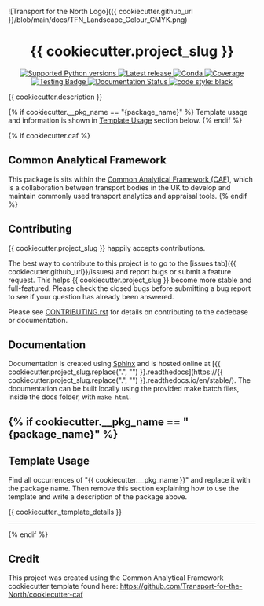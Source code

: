 ![Transport for the North Logo]({{ cookiecutter.github_url }}/blob/main/docs/TFN_Landscape_Colour_CMYK.png)

<h1 align="center">{{ cookiecutter.project_slug }}</h1>

<p align="center">
<a href="https://pypi.org/project/{{ cookiecutter.project_slug }}/">
  <img alt="Supported Python versions" src="https://img.shields.io/pypi/pyversions/{{ cookiecutter.project_slug }}.svg?style=flat-square">
</a>
<a href="https://pypi.org/project/{{ cookiecutter.project_slug }}/">
  <img alt="Latest release" src="https://img.shields.io/github/release/{{ cookiecutter.github_org }}/{{ cookiecutter.project_slug }}.svg?style=flat-square&maxAge=86400">
</a>
<a href="https://anaconda.org/conda-forge/{{ cookiecutter.project_slug }}">
  <img alt="Conda" src="https://img.shields.io/conda/v/conda-forge/{{ cookiecutter.project_slug }}?style=flat-square&logo=condaforge">
</a>
<a href="https://app.codecov.io/gh/{{ cookiecutter.github_org }}/{{ cookiecutter.project_slug }}">
  <img alt="Coverage" src="https://img.shields.io/codecov/c/github/{{ cookiecutter.github_org }}/{{ cookiecutter.project_slug }}.svg?branch=master&style=flat-square&logo=CodeCov">
</a>
<a href="{{ cookiecutter.github_url }}/actions?query=event%3Apush">
  <img alt="Testing Badge" src="https://img.shields.io/github/actions/workflow/status/{{ cookiecutter.github_org }}/{{ cookiecutter.project_slug }}/tests.yml?style=flat-square&logo=GitHub&label=Tests">
</a>
<a href='https://{{ cookiecutter.project_slug.replace(".", "") }}.readthedocs.io/en/stable/?badge=stable'>
  <img alt='Documentation Status' src="https://img.shields.io/readthedocs/{{ cookiecutter.project_slug.replace('.', '') }}?style=flat-square&logo=readthedocs">
</a>
<a href="https://github.com/psf/black">
  <img alt="code style: black" src="https://img.shields.io/badge/code%20format-black-000000.svg">
</a>
</p>

{{ cookiecutter.description }}

{% if cookiecutter.__pkg_name == "{package_name}" %}
Template usage and information is shown in [Template Usage](#template-usage) section below.
{% endif %}

{% if cookiecutter.caf %}

## Common Analytical Framework

This package is sits within the [Common Analytical Framework (CAF)](https://transport-for-the-north.github.io/caf_homepage/intro.html),
which is a collaboration between transport bodies in the UK to develop and maintain commonly used
transport analytics and appraisal tools.
{% endif %}

## Contributing

{{ cookiecutter.project_slug }} happily accepts contributions.

The best way to contribute to this project is to go to the [issues tab]({{ cookiecutter.github_url}}/issues)
and report bugs or submit a feature request. This helps {{ cookiecutter.project_slug }} become more
stable and full-featured. Please check the closed bugs before submitting a bug report to see if your
question has already been answered.

Please see [CONTRIBUTING.rst](contributing.rst) for details on contributing to the codebase or
documentation.

## Documentation

Documentation is created using [Sphinx](https://www.sphinx-doc.org/en/master/index.html) and is hosted online at
[{{ cookiecutter.project_slug.replace(".", "") }}.readthedocs](https://{{ cookiecutter.project_slug.replace(".", "") }}.readthedocs.io/en/stable/).
The documentation can be built locally using the provided make batch files, inside the docs folder,
with `make html`.

{% if cookiecutter.__pkg_name == "{package_name}" %}
---

## Template Usage

Find all occurrences of "{{ cookiecutter.__pkg_name }}" and replace it with the package name.
Then remove this section explaining how to use the template and write a description of the
package above.

{{ cookiecutter._template_details }}

---
{% endif %}

## Credit

This project was created using the Common Analytical Framework cookiecutter template found here: https://github.com/Transport-for-the-North/cookiecutter-caf
